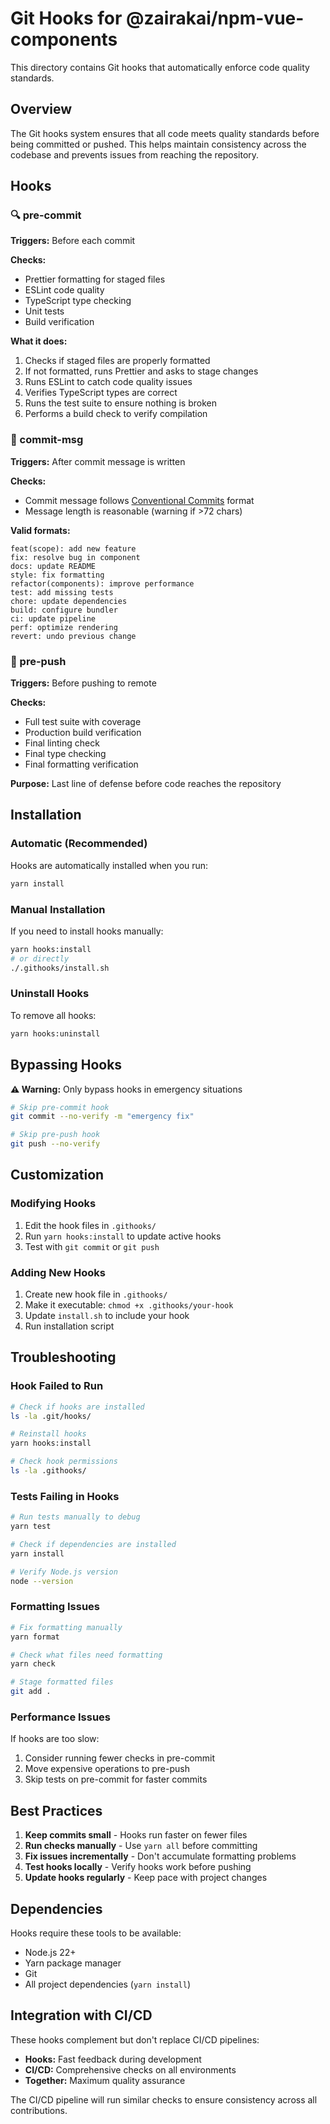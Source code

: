 # Git Hooks for @zairakai/npm-vue-components

This directory contains Git hooks that automatically enforce code quality standards.

## Overview

The Git hooks system ensures that all code meets quality standards before being committed or pushed. This helps maintain consistency across the codebase and prevents issues from reaching the repository.

## Hooks

### 🔍 pre-commit

**Triggers:** Before each commit

**Checks:**

- Prettier formatting for staged files
- ESLint code quality
- TypeScript type checking
- Unit tests
- Build verification

**What it does:**

1. Checks if staged files are properly formatted
2. If not formatted, runs Prettier and asks to stage changes
3. Runs ESLint to catch code quality issues
4. Verifies TypeScript types are correct
5. Runs the test suite to ensure nothing is broken
6. Performs a build check to verify compilation

### 📝 commit-msg

**Triggers:** After commit message is written

**Checks:**

- Commit message follows [Conventional Commits](https://conventionalcommits.org/) format
- Message length is reasonable (warning if >72 chars)

**Valid formats:**

```
feat(scope): add new feature
fix: resolve bug in component
docs: update README
style: fix formatting
refactor(components): improve performance
test: add missing tests
chore: update dependencies
build: configure bundler
ci: update pipeline
perf: optimize rendering
revert: undo previous change
```

### 🚀 pre-push

**Triggers:** Before pushing to remote

**Checks:**

- Full test suite with coverage
- Production build verification
- Final linting check
- Final type checking
- Final formatting verification

**Purpose:** Last line of defense before code reaches the repository

## Installation

### Automatic (Recommended)

Hooks are automatically installed when you run:

```bash
yarn install
```

### Manual Installation

If you need to install hooks manually:

```bash
yarn hooks:install
# or directly
./.githooks/install.sh
```

### Uninstall Hooks

To remove all hooks:

```bash
yarn hooks:uninstall
```

## Bypassing Hooks

**⚠️ Warning:** Only bypass hooks in emergency situations

```bash
# Skip pre-commit hook
git commit --no-verify -m "emergency fix"

# Skip pre-push hook
git push --no-verify
```

## Customization

### Modifying Hooks

1. Edit the hook files in `.githooks/`
2. Run `yarn hooks:install` to update active hooks
3. Test with `git commit` or `git push`

### Adding New Hooks

1. Create new hook file in `.githooks/`
2. Make it executable: `chmod +x .githooks/your-hook`
3. Update `install.sh` to include your hook
4. Run installation script

## Troubleshooting

### Hook Failed to Run

```bash
# Check if hooks are installed
ls -la .git/hooks/

# Reinstall hooks
yarn hooks:install

# Check hook permissions
ls -la .githooks/
```

### Tests Failing in Hooks

```bash
# Run tests manually to debug
yarn test

# Check if dependencies are installed
yarn install

# Verify Node.js version
node --version
```

### Formatting Issues

```bash
# Fix formatting manually
yarn format

# Check what files need formatting
yarn check

# Stage formatted files
git add .
```

### Performance Issues

If hooks are too slow:

1. Consider running fewer checks in pre-commit
2. Move expensive operations to pre-push
3. Skip tests on pre-commit for faster commits

## Best Practices

1. **Keep commits small** - Hooks run faster on fewer files
2. **Run checks manually** - Use `yarn all` before committing
3. **Fix issues incrementally** - Don't accumulate formatting problems
4. **Test hooks locally** - Verify hooks work before pushing
5. **Update hooks regularly** - Keep pace with project changes

## Dependencies

Hooks require these tools to be available:

- Node.js 22+
- Yarn package manager
- Git
- All project dependencies (`yarn install`)

## Integration with CI/CD

These hooks complement but don't replace CI/CD pipelines:

- **Hooks:** Fast feedback during development
- **CI/CD:** Comprehensive checks on all environments
- **Together:** Maximum quality assurance

The CI/CD pipeline will run similar checks to ensure consistency across all contributions.
